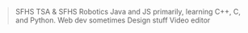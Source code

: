 > SFHS TSA & SFHS Robotics
> Java and JS primarily, learning C++, C, and Python.
> Web dev sometimes
> Design stuff
> Video editor
